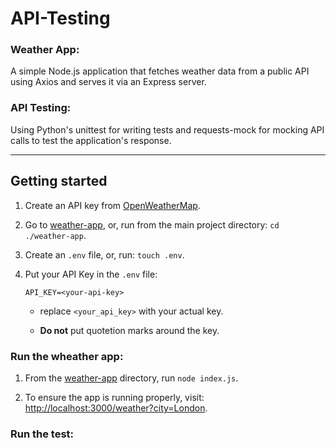 # API-Testing
### Weather App: 

A simple Node.js application that fetches weather data from a public API using Axios and serves it via an Express server.

### API Testing: 

Using Python's unittest for writing tests and requests-mock for mocking API calls to test the application's response.
___
## Getting started

1) Create an API key from [OpenWeatherMap](https://openweathermap.org/api).

2) Go to [weather-app](weather-app), or, run from the main project directory: `cd ./weather-app`.

3) Create an `.env` file, or, run: `touch .env`.

4) Put your API Key in the `.env` file:
   ```.env
   API_KEY=<your-api-key>
   ```

   * replace `<your_api_key>` with your actual key.
   
   * __Do not__ put quotetion marks around the key.

  ### Run the wheather app:

   1. From the [weather-app](weather-app) directory, run `node index.js`.
     
   3. To ensure the app is running properly, visit: [http://localhost:3000/weather?city=London](http://localhost:3000/weather?city=London).

### Run the test:
